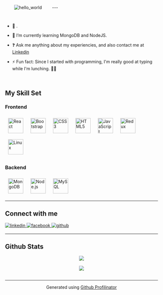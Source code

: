 <img style="margin: 30px" src="https://user-images.githubusercontent.com/77035480/218270131-2b3000b6-9b2d-4127-a492-0eebdb7fba8b.png" alt="hello_world"/>    
---

- 🔭 . 
  
- 🌱 I’m currently learning MongoDB and NodeJS.  
  
- ❓ Ask me anything about my experiencies, and also contact me at [Linkedin](https://www.linkedin.com/in/renan-moraes-a86805203/?_l=pt_BR)  
  
- ⚡ Fun fact: Since I started with programming, I'm really good at typing while I'm lunching. 👨‍💻  
  
<br/>  

## My Skill Set

### Frontend
<div>  
<img style="margin: 10px" src="https://profilinator.rishav.dev/skills-assets/react-original-wordmark.svg" alt="React" height="50" />  
<img style="margin: 10px" src="https://profilinator.rishav.dev/skills-assets/bootstrap-plain.svg" alt="Bootstrap" height="50" />  
<img style="margin: 10px" src="https://profilinator.rishav.dev/skills-assets/css3-original-wordmark.svg" alt="CSS3" height="50" />  
<img style="margin: 10px" src="https://profilinator.rishav.dev/skills-assets/html5-original-wordmark.svg" alt="HTML5" height="50" />  
<img style="margin: 10px" src="https://profilinator.rishav.dev/skills-assets/javascript-original.svg" alt="JavaScript" height="50" />  
<img style="margin: 10px" src="https://profilinator.rishav.dev/skills-assets/redux-original.svg" alt="Redux" height="50" />  
<img style="margin: 10px" src="https://profilinator.rishav.dev/skills-assets/linux-original.svg" alt="Linux" height="50" />  
</div>

### Backend  
<div>  
<img style="margin: 10px" src="https://profilinator.rishav.dev/skills-assets/mongodb-original-wordmark.svg" alt="MongoDB" height="50" />  
<img style="margin: 10px" src="https://profilinator.rishav.dev/skills-assets/nodejs-original-wordmark.svg" alt="Node.js" height="50" />  
<img style="margin: 10px" src="https://profilinator.rishav.dev/skills-assets/mysql-original-wordmark.svg" alt="MySQL" height="50" />  
</div>  

---
## Connect with me  
<div>
<a href="https://linkedin.com/in/renan-moraes-a86805203" target="_blank">
<img src=https://img.shields.io/badge/linkedin-%231E77B5.svg?&style=for-the-badge&logo=linkedin&logoColor=white alt=linkedin style="margin-bottom: 5px;" />
</a>
<a href="https://www.facebook.com/renan.moraes.1420" target="_blank">
<img src=https://img.shields.io/badge/facebook-%232E87FB.svg?&style=for-the-badge&logo=facebook&logoColor=white alt=facebook style="margin-bottom: 5px;" />
</a>
<a href="https://github.com/renanvamo" target="_blank">
<img src=https://img.shields.io/badge/github-%2324292e.svg?&style=for-the-badge&logo=github&logoColor=white alt=github style="margin-bottom: 5px;" />
</a>  
</div>    

---
## Github Stats  
<div align="center"><img src="https://github-readme-stats.vercel.app/api?username=renanvamo&show_icons=true&count_private=true&hide_border=true" align="center" /></div>  

<br/>  

<div align="center">
<img src="https://komarev.com/ghpvc/?username=renanvamo&&style=flat-square" align="center" />
</div>  
  
<br/>  

----
<div align="center">Generated using <a href="https://profilinator.rishav.dev/" target="_blank">Github Profilinator</a></div>
